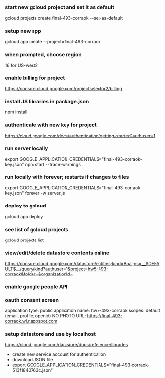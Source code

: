 ### start new gcloud project and set it as default
gcloud projects create final-493-corraok  --set-as-default

### setup new app
gcloud app create --project=final-493-corraok

### when prompted, choose region 
16 for US-west2

### enable billing for project
https://console.cloud.google.com/projectselector2/billing

### install JS libraries in package.json
npm install 

### authenticate with new key for project
https://cloud.google.com/docs/authentication/getting-started?authuser=1

### run server locally
export GOOGLE_APPLICATION_CREDENTIALS="final-493-corraok-key.json"
npm start --trace-warnings

### run locally with forever; restarts if changes to files
export GOOGLE_APPLICATION_CREDENTIALS="final-493-corraok-key.json"
forever -w server.js

### deploy to gcloud 
gcloud app deploy 

### see list of gcloud projects 
gcloud projects list

### view/edit/delete datastore contents online
https://console.cloud.google.com/datastore/entities;kind=Boat;ns=__$DEFAULT$__/query/kind?authuser=1&project=hw5-493-corraok&folder=&organizationId=

### enable google people API

### oauth consent screen 
application type: public 
application name: hw7-493-corraok
scopes: default (email, profile, openid)
NO PHOTO
URL: https://final-493-corraok.wl.r.appspot.com


### setup datastore and use by localhost
https://cloud.google.com/datastore/docs/reference/libraries
- create new service account for authentication 
- download JSON file 
- export GOOGLE_APPLICATION_CREDENTIALS="final-493-corraok-513f1840763c.json"
